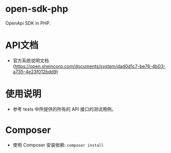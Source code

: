 open-sdk-php
=================
OpenApi SDK in PHP.

# API文档
- 官方系统说明文档(https://open.sheincorp.com/documents/system/dad0d1c7-be76-4b03-a735-4e23f012bdd9)

# 使用说明
- 参考 tests 中所提供的所有的 API 接口的测试用例。

# Composer
- 使用 Composer 安装依赖: `composer install`
